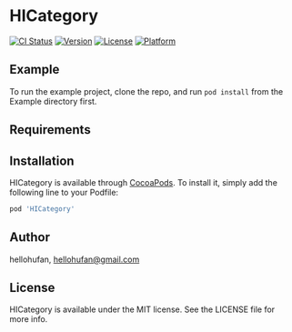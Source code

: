 # HICategory

[![CI Status](https://img.shields.io/travis/hellohufan/HICategory.svg?style=flat)](https://travis-ci.org/hellohufan/HICategory)
[![Version](https://img.shields.io/cocoapods/v/HICategory.svg?style=flat)](https://cocoapods.org/pods/HICategory)
[![License](https://img.shields.io/cocoapods/l/HICategory.svg?style=flat)](https://cocoapods.org/pods/HICategory)
[![Platform](https://img.shields.io/cocoapods/p/HICategory.svg?style=flat)](https://cocoapods.org/pods/HICategory)

## Example

To run the example project, clone the repo, and run `pod install` from the Example directory first.

## Requirements

## Installation

HICategory is available through [CocoaPods](https://cocoapods.org). To install
it, simply add the following line to your Podfile:

```ruby
pod 'HICategory'
```

## Author

hellohufan, hellohufan@gmail.com

## License

HICategory is available under the MIT license. See the LICENSE file for more info.
